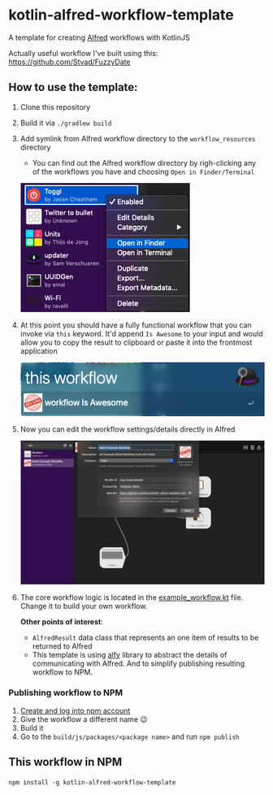 # kotlin-alfred-workflow-template
A template for creating [Alfred](https://www.alfredapp.com/)  workflows with KotlinJS

Actually useful workflow I've built using this: https://github.com/Stvad/FuzzyDate

## How to use the template:
1. Clone this repository
1. Build it via `./gradlew build`
1. Add symlink from Alfred workflow directory to the `workflow_resources` directory
    * You can find out the Alfred workflow directory by righ-clicking any of the workflows you have and choosing  `Open in Finder/Terminal`
    
    ![](illustrations/workflow_directory.png)
    
1. At this point you should have a fully functional workflow that you can invoke via `this` keyword. It'd append `Is Awesome` to your input and would allow you to copy the result to clipboard or paste it into the frontmost application 

    ![](illustrations/awesome.png)
    
1. Now you can edit the workflow settings/details directly in Alfred

    ![](illustrations/workflow_settings.png)
    
1. The core workflow logic is located in the [example_workflow.kt](src/main/kotlin/org/stvad/example_workflow.kt) file. Change it to build your own workflow.

    **Other points of interest**:
    * `AlfredResult` data class that represents an one item of results to be returned to Alfred
    * This template is using [alfy](https://github.com/sindresorhus/alfy) library to abstract the details of communicating with Alfred.  And to simplify publishing resulting workflow to NPM. 

### Publishing workflow to NPM
1. [Create and log into npm account](https://docs.npmjs.com/creating-a-new-npm-user-account)
1. Give the workflow a different name 😉
1. Build it
1. Go to the `build/js/packages/<package name>` and run `npm publish`

## This workflow in NPM

`npm install -g kotlin-alfred-workflow-template`

